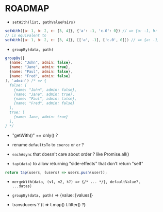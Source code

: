# ROADMAP

- `setWith(list, pathValuePairs)`

```js
setWith({a: 1, b: 2, c: [3, 4]}, {'a': -1, 'c.0': 0}) // => {a: -1, b: 2, c: [0, 4]}
// is equivalent to
setWith({a: 1, b: 2, c: [3, 4]}, [['a', -1], ['c.0', 0]]) // => {a: -1, b: 2, c: [0, 4]}
```

- `groupBy(data, path)`

```js
groupBy([
  {name: "John", admin: false},
  {name: "Jane", admin: true},
  {name: "Paul", admin: false},
  {name: "Fred", admin: false}
], 'admin') /* => {
  false: [
    {name: "John", admin: false},
    {name: "Jane", admin: true},
    {name: "Paul", admin: false},
    {name: "Fred", admin: false}
  ],
  true: [
    {name: Jane, admin: true}
  ],
} */
```

- "getWith()" == only() ?

- rename `defaultsTo` to `coerce` or `or` ?

- `eachAsync` that doesn't care about order ? like Promise.all()

- `tap(data)` to allow returning "side-effects" that don't return "self"

```js
return tap(users, (users) => users.push(user));
```

- `mergeWith(data, (v1, v2, k?) => {/* ... */}, defaultValue?, ...datas)`

- `groupBy(data, path)` => {value: [values]}

- transducers ? (t => t.map() t.filter() ?)

